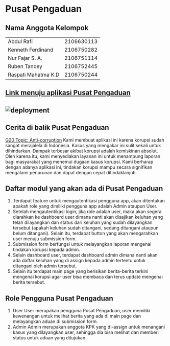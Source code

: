 # Pusat Pengaduan

## Nama Anggota Kelompok

<table>
<tr>
<td> Abdul Rafi </td> 
<td> 2106630113 </td> 
</tr>
<tr>
<td> Kenneth Ferdinand </td> 
<td> 2106750282 </td> 
</tr>
<tr>
<td> Nur Fajar S. A. </td> 
<td> 2106751114 </td> 
</tr>
<tr>
<td> Ruben Tanoey </td> 
<td> 2106752445 </td> 
</tr>
<tr>
<td> Raspati Mahatma K.D </td> 
<td> 2106750244 </td> 
</tr>
</table>


## [Link menuju aplikasi Pusat Pengaduan](https://pusat-pengaduan.up.railway.app/)<br>
## ![deployment](https://github.com/PBP-G20Project/pusat-pengaduan/actions/workflows/dpl.yml/badge.svg)
## Cerita di balik Pusat Pengaduan

[G20 Topic: Anti-corruption](https://www.oecd.org/g20/topics/anti-corruption/)
Kami membuat aplikasi ini karena korupsi sudah sangat merajalela di Indonesia. Kasus yang mengakar ini sulit sekali untuk dihindarkan. Dampak terbesar akibat korupsi adalah kemiskinan absolut. Oleh karena itu, kami menyediakan layanan ini untuk menampung laporan bagi masyarakat yang menemui dugaan kasus korupsi. Kami berharap dengan adanya aplikasi ini, tindakan korupsi mampu secara signifikan mengalami penurunan dan dapat dengan cepat ditindaklanjuti.

## Daftar modul yang akan ada di Pusat Pengaduan 

1. Terdapat feature untuk mengautentikasi pengguna app, akan ditentukan apakah role yang dimiliki pengguna app adalah Admin ataupun User.
2. Setelah mengautentikasi login, jika role adalah user, maka akan segera diarahkan ke dashboard user dimana nanti akan disajikan keluhan yang telah dilayangkan dan status dari keluhan yang sudah dilayangkan tersebut (apakah keluhan sudah ditangani, sedang ditangani ataupun belum ditangani). Selain itu, terdapat button yang akan mengarahkan user menuju submission form.
3. Submission form berfungsi untuk melayangkan laporan mengenai tindakan korupsi kepada admin. 
4. Selain dashboard user, terdapat dashboard admin dimana nanti akan ada daftar keluhan yang di assign kepada admin tertentu untuk ditangani oleh admin tersebut.
5. Selain itu terdapat main page yang berisikan berita-berita terkini mengenai korupsi agar user bisa membaca dan terus update mengenai berita tersebut.

## Role Pengguna Pusat Pengaduan 

1. User
User merupakan pengguna Pusat Pengaduan, user memiliki kewenangan untuk melihat berita yang ada di main page dan melayangkan aduan di submission form.
2. Admin
Admin merupakan anggota KPK yang di-assign untuk menangani kasus yang    dilayangkan user, sehingga dia bisa melihat dan memberi status untuk aduan yang ditujukan.
